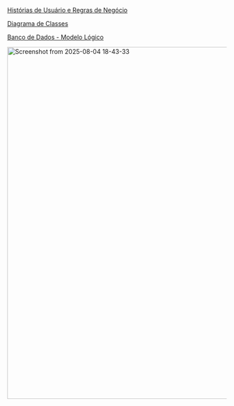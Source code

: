 [Histórias de Usuário e Regras de Negócio](https://docs.google.com/document/d/1PbTAumBHeKJZfm7UqsNrROFWlXxdR-Yo-taLGbj6z5E/edit?usp=sharing)


[Diagrama de Classes](https://online.visual-paradigm.com/w/ijertwhd/diagrams/#diagram:workspace=ijertwhd&proj=0&id=6&type=ClassDiagram)


[Banco de Dados - Modelo Lógico](https://online.visual-paradigm.com/w/ijertwhd/diagrams/#diagram:workspace=ijertwhd&proj=0&id=7&type=ChenEntityRelationshipDiagram)


<img width="1189" height="806" alt="Screenshot from 2025-08-04 18-43-33" src="https://github.com/user-attachments/assets/c169f617-5db9-4d62-8975-e0c4615415ba" />



